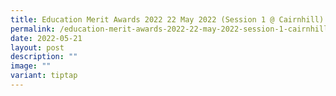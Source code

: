 ```yaml
---
title: Education Merit Awards 2022 22 May 2022 (Session 1 @ Cairnhill)
permalink: /education-merit-awards-2022-22-may-2022-session-1-cairnhill/
date: 2022-05-21
layout: post
description: ""
image: ""
variant: tiptap
---
```

